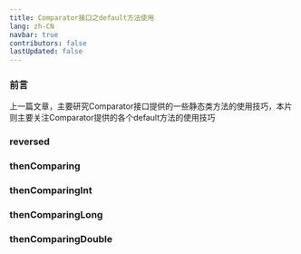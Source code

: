 ```yaml
---
title: Comparator接口之default方法使用
lang: zh-CN
navbar: true
contributors: false
lastUpdated: false
---
```


### 前言

上一篇文章，主要研究Comparator接口提供的一些静态类方法的使用技巧，本片则主要关注Comparator提供的各个default方法的使用技巧

### reversed

### thenComparing

### thenComparingInt

### thenComparingLong

### thenComparingDouble 
